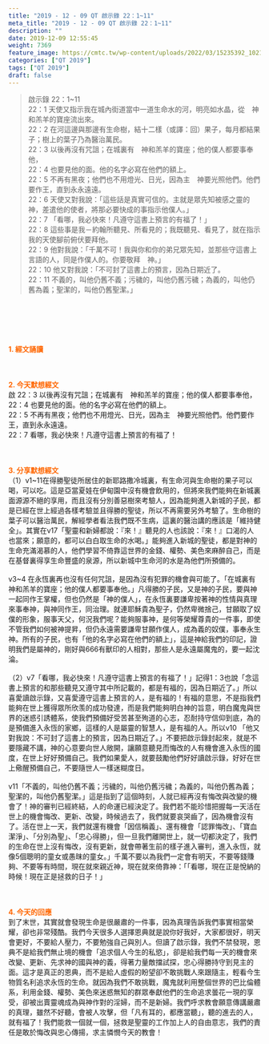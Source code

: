```yaml
---
title: "2019 - 12 - 09 QT 啟示錄 22：1~11"
meta_title: "2019 - 12 - 09 QT 啟示錄 22：1~11"
description: ""
date: 2019-12-09 12:55:45
weight: 7369
feature_image: https://cmtc.tw/wp-content/uploads/2022/03/15235392_10211799862337740_180693556567566654_o-1.webp
categories: ["QT 2019"]
tags: ["QT 2019"]
draft: false
---
```


<blockquote>啟示錄 22：1~11<br />
22：1 天使又指示我在城內街道當中一道生命水的河，明亮如水晶，從　神和羔羊的寶座流出來。<br />
22：2 在河這邊與那邊有生命樹，結十二樣（或譯：回）果子，每月都結果子；樹上的葉子乃為醫治萬民。<br />
22：3 以後再沒有咒詛；在城裏有　神和羔羊的寶座；他的僕人都要事奉他，<br />
22：4 也要見他的面。他的名字必寫在他們的額上。<br />
22：5 不再有黑夜；他們也不用燈光、日光，因為主　神要光照他們。他們要作王，直到永永遠遠。<br />
22：6 天使又對我說：「這些話是真實可信的。主就是眾先知被感之靈的　神，差遣他的使者，將那必要快成的事指示他僕人。」<br />
22：7 「看哪，我必快來！凡遵守這書上預言的有福了！」<br />
22：8 這些事是我－約翰所聽見、所看見的；我既聽見、看見了，就在指示我的天使腳前俯伏要拜他。<br />
22：9 他對我說：「千萬不可！我與你和你的弟兄眾先知，並那些守這書上言語的人，同是作僕人的。你要敬拜　神。」<br />
22：10 他又對我說：「不可封了這書上的預言，因為日期近了。<br />
22：11 不義的，叫他仍舊不義；污穢的，叫他仍舊污穢；為義的，叫他仍舊為義；聖潔的，叫他仍舊聖潔。」</blockquote><br />
&nbsp;<br />
<br />
&nbsp;<br />
<br />
<span style="color: #ff6600;"><strong>1. </strong><strong>經文誦讀</strong></span><br />
<br />
<span style="color: #ff6600;"><strong> </strong></span><br />
<br />
<span style="color: #ff6600;"><strong>2. 今天默想</strong><strong>經文<br />
</strong></span>啟 22：3 以後再沒有咒詛；在城裏有　神和羔羊的寶座；他的僕人都要事奉他，<br />
22：4 也要見他的面。他的名字必寫在他們的額上。<br />
22：5 不再有黑夜；他們也不用燈光、日光，因為主　神要光照他們。他們要作王，直到永永遠遠。<br />
22：7 看哪，我必快來！凡遵守這書上預言的有福了！<br />
<br />
&nbsp;<br />
<br />
<span style="color: #ff6600;"><strong>3. 分享默想經文<br />
</strong></span>（1）v1~11在得勝聖徒所居住的新耶路撒冷城裏，有生命河與生命樹的果子可以喝，可以吃。這是亞當夏娃在伊甸園中沒有機會飲用的，但將來我們能夠在新城裏面源源不絕的享用，而且沒有分別善惡樹來考驗人，因為能夠進入新城的子民，都是已經在世上經過各樣考驗並且得勝的聖徒，所以不再需要另外考驗了。生命樹的葉子可以醫治萬民，解經學者看法我們既不生病，這裏的醫治講的應該是「維持健全」。其實在v17「聖靈和新婦都說：『來！』聽見的人也該說：『來！』口渴的人也當來；願意的，都可以白白取生命的水喝。」能夠進入新城的聖徒，都是對神的生命充滿渴慕的人，他們學習不倚靠這世界的金錢、權勢、美色來麻醉自己，而是在基督裏得享生命豐盛的泉源，所以新城中生命河的水是為他們所預備的。<br />
<br />
v3~4 在永恆裏再也沒有任何咒詛，是因為沒有犯罪的機會與可能了。「在城裏有　神和羔羊的寶座；他的僕人都要事奉他。」凡得勝的子民，又是神的子民，要與神一起同作王掌權，但也仍然是「神的僕人」，在永恆裏要謙卑按著神的性情與真理來事奉神，與神同作王，同治理。就連耶穌貴為聖子，仍然卑微捨己，甘願取了奴僕的形象，服事天父，何況我們呢？能夠服事神，是何等榮耀尊貴的一件事，即使不管我們如何被神提昇，但仍永遠需要謙卑甘願作僕人，成為義的奴僕，事奉永生神。所有的子民，也有「他的名字必寫在他們的額上」，這是神給我們的印記，證明我們是屬神的，剛好與666有獸印的人相對，那些人是永遠屬魔鬼的，要一起沈淪。<br />
<br />
（2）v7「看哪，我必快來！凡遵守這書上預言的有福了！」記得1：3也說「念這書上預言的和那些聽見又遵守其中所記載的，都是有福的，因為日期近了。」所以喜愛讀啟示錄，又喜愛遵守這書上預言的人，是有福的！有福的意思，不是指我們能夠在世上獲得眾所欣羡的成功發達，而是我們能夠明白神的旨意，明白魔鬼與世界的迷惑引誘體系，使我們預備好受苦甚至殉道的心志，忍耐持守信仰到底，為的是預備進入永恆的家鄉，這樣的人是屬靈的智慧人，是有福的人。所以v10 「他又對我說：不可封了這書上的預言，因為日期近了。」不要把啟示錄封起來，就是不要隱藏不講，神的心意要向世人敞開，讓願意聽見而悔改的人有機會進入永恆的國度，在世上好好預備自己。我們如果愛人，就要鼓勵他們好好讀啟示錄，好好在世上儆醒預備自己，不要隨世人一樣迷糊度日。<br />
<br />
v11「不義的，叫他仍舊不義；污穢的，叫他仍舊污穢；為義的，叫他仍舊為義；聖潔的，叫他仍舊聖潔。」這是指到了這個時刻，人就已經再沒有悔改與改變的機會了！神的審判已經終結，人的命運已經決定了。我們若不能珍惜把握每一天活在世上的機會悔改、更新、改變，時候過去了，我們就要哀哭齒了，因為機會沒有了。活在世上一天，我們就還有機會「因信稱義」、還有機會「認罪悔改」、「寶血潔淨」、「分別為聖」、「忠心得勝」，但一旦我們離開世上，就一切都決定了，我們的生命在世上沒有悔改，沒有更新，就會帶著生前的樣子進入審判，進入永恆，就像5個聰明的童女或愚昩的童女。」千萬不要以為我們一定會有明天，不要等錢賺夠、不要等有時間，現在就來親近神，現在就來倚靠神：「「看哪，現在正是悅納的時候！現在正是拯救的日子！」<br />
<br />
<span style="color: #ff6600;"><strong> </strong></span><br />
<br />
<span style="color: #ff6600;"><strong>4. 今天的回應<br />
</strong></span>到了末世，其實就會發現生命是很嚴肅的一件事，因為真理告訴我們事實相當榮耀，卻也非常殘酷。我們今天很多人選擇恩典就是說你好我好，大家都很好，明天會更好，不要給人壓力，不要勉強自己與別人。但讀了啟示錄，我們不禁發現，恩典不是給我們無止境的機會「追求個人今生的私慾」，卻是給我們每一天的機會來改變、更新、先求神的國與神的義，得著力量敵擋試探，忠心得勝持守到見主的面。這才是真正的恩典，而不是給人虛假的盼望卻不敢挑戰人來跟隨主，輕看今生物質名利追求永恆的生命。就因為我們不敢挑戰，魔鬼就利用整個世界的巴比倫體系，利用金錢、權勢、美色來迷惑無知的群眾奉獻他們的生命追求曇花一現的享受，卻被出賣靈魂成為與神作對的淫婦，而不是新婦。我們呼求教會願意傳講嚴肅的真理，雖然不好聽，會被人攻擊，但「凡有耳的，都應當聽」，聽的進去的人，就有福了！我們能救一個就一個，拯救是聖靈的工作加上人的自由意志，我們的責任是敢於悔改與忠心傳揚，求主憐憫今天的教會！
        